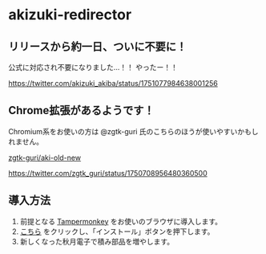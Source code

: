 # akizuki-redirector

## リリースから約一日、ついに不要に！
公式に対応され不要になりました…！！
やったー！！

https://twitter.com/akizuki_akiba/status/1751077984638001256

## Chrome拡張があるようです！
Chromium系をお使いの方は @zgtk-guri 氏のこちらのほうが使いやすいかもしれません。

[zgtk-guri/aki-old-new](https://github.com/zgtk-guri/aki-old-new/)

https://twitter.com/zgtk_guri/status/1750708956480360500

## 導入方法

1. 前提となる [Tampermonkey](https://www.tampermonkey.net/) をお使いのブラウザに導入します。
2. [こちら](https://github.com/yanorei32/akizuki-redirector/raw/master/akizuki-redirector.user.js) をクリックし、「インストール」ボタンを押下します。
3. 新しくなった秋月電子で積み部品を増やします。
